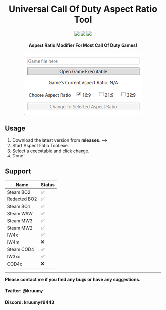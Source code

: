 <h1 align="center">
  <br>
  Universal Call Of Duty Aspect Ratio Tool
  <br>
</h1>

<div align="center">
  <a href="https://github.com/kruumy/cod-aspect-ratio-tool/releases"><img src="https://img.shields.io/github/v/release/kruumy/cod-aspect-ratio-tool?label=Latest%20version&style=flat-square"></a>
  <a href="https://github.com/kruumy/AE-Splash-Changer-GUI/releases""><img src="https://img.shields.io/github/downloads/kruumy/cod-aspect-ratio-tool/total"></a>
  <a href="https://paypal.me/JPauls281"><img src="https://img.shields.io/badge/Donate-Paypal-orange?style=flat-square"></a>
</div>

<h4 align="center">Aspect Ratio Modifier For Most Call Of Duty Games</a>!</h4>
<div align="center">
  <a href="https://github.com/kruumy/cod-aspect-ratio-tool/blob/main/preview.png">
    <img src="preview.png" alt="Preivew" width="auto" height="auto">
  </a>
</div>


## Usage

1. Download the latest version from **releases**. -->
2. Start Aspect Ratio Tool.exe.
3. Select a executable and click change.
4. Done!


## Support

| Name | Status |
| --- | --- |
| Steam BO2 | ✅ |
| Redacted BO2 | ✅ |
| Steam BO1 | ✅ |
| Steam WAW | ✅ |
| Steam MW3 | ✅ |
| Steam MW2 | ✅ |
| IW4x | ✅ |
| IW4m | ❌ |
| Steam COD4 | ✅ |
| IW3xo | ✅ |
| COD4x | ❌ |

---

**Please contact me if you find any bugs or have any suggestions.**
#### Twitter: @kruumy
#### Discord: kruumy#9443
